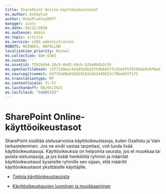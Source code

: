 ```yaml
---
title: SharePoint Online-käyttöoikeustasot
ms.author: mikeplum
author: MikePlumleyMSFT
manager: scotv
ms.date: 04/21/2020
ms.audience: Admin
ms.topic: article
ms.service: o365-administration
ROBOTS: NOINDEX, NOFOLLOW
localization_priority: Normal
ms.collection: Adm_O365
ms.custom: ''
ms.assetid: f2b1b6b4-10c9-4e83-b9cb-529a0b8a3c55
ms.openlocfilehash: 13f71d0eac4a1895061b75968437fe32e4f5f9109ab9c9f0edfe371d7d0c995c
ms.sourcegitcommit: b5f7da89a650d2915dc652449623c78be6247175
ms.translationtype: MT
ms.contentlocale: fi-FI
ms.lasthandoff: 08/05/2021
ms.locfileid: "54085153"
---
```

# <a name="sharepoint-online-permission-levels"></a>SharePoint Online-käyttöoikeustasot

SharePoint sisältää oletusarvoisia käyttöoikeustasoja, kuten Osallistu ja Vain tarkasteleminen. Jos ne eivät vastaa tarpeitasi, voit luoda lisää käyttöoikeustasoja. Käyttöoikeuksia on helpointa seurata, jos et muokkaa tai poista oletustasoja, ja jos lisäät henkilöitä ryhmiin ja määrität käyttöoikeustasot kyseisille ryhmille sen sijaan, että määritit käyttöoikeustasot yksittäisille käyttäjille.
  
- [Tietoja käyttöoikeustasoista](https://go.microsoft.com/fwlink/?linkid=867071)
    
- [Käyttöoikeustasojen luominen ja muokkaaminen](https://go.microsoft.com/fwlink/?linkid=867072)
    

